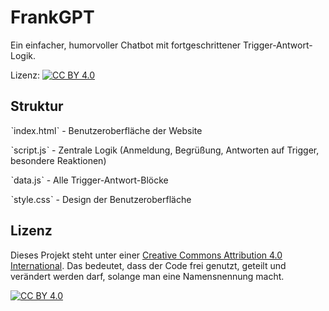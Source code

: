 # FrankGPT

Ein einfacher, humorvoller Chatbot mit fortgeschrittener Trigger-Antwort-Logik.

Lizenz: [![CC BY 4.0][cc-by-shield]][cc-by]

## Struktur

ˋindex.htmlˋ - Benutzeroberfläche der Website

ˋscript.jsˋ - Zentrale Logik (Anmeldung, Begrüßung, Antworten auf Trigger, besondere Reaktionen)

ˋdata.jsˋ - Alle Trigger-Antwort-Blöcke

ˋstyle.cssˋ - Design der Benutzeroberfläche 

## Lizenz

Dieses Projekt steht unter einer [Creative Commons Attribution 4.0 International][cc-by]. Das bedeutet, dass der Code frei genutzt, geteilt und verändert werden darf, solange man eine Namensnennung macht.

[![CC BY 4.0][cc-by-image]][cc-by]

[cc-by]: http://creativecommons.org/licenses/by/4.0/
[cc-by-image]: https://i.creativecommons.org/l/by/4.0/88x31.png
[cc-by-shield]: https://img.shields.io/badge/License-CC%20BY%204.0-lightgrey.svg
